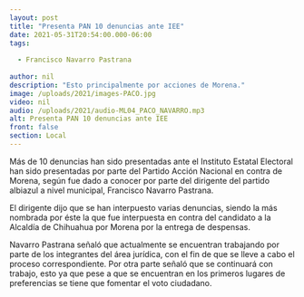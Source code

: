 ```yaml
---
layout: post
title: "Presenta PAN 10 denuncias ante IEE"
date: 2021-05-31T20:54:00.000-06:00
tags:
  
  - Francisco Navarro Pastrana
  
author: nil
description: "Esto principalmente por acciones de Morena."
image: /uploads/2021/images-PACO.jpg
video: nil
audio: /uploads/2021/audio-ML04_PACO_NAVARRO.mp3
alt: Presenta PAN 10 denuncias ante IEE
front: false
section: Local
---
```


Más de 10 denuncias han sido presentadas ante el Instituto Estatal Electoral han sido presentadas por parte del Partido Acción Nacional en contra de Morena, según fue dado a conocer por parte del dirigente del partido albiazul a nivel municipal, Francisco Navarro Pastrana.

El dirigente dijo que se han interpuesto varias denuncias, siendo la más nombrada por éste la que fue interpuesta en contra del candidato a la Alcaldía de Chihuahua por Morena por la entrega de despensas.

Navarro Pastrana señaló que actualmente se encuentran trabajando por parte de los integrantes del área jurídica, con el fin de que se lleve a cabo el proceso correspondiente. 
Por otra parte señaló que se continuará con trabajo, esto ya que pese a que se encuentran en los primeros lugares de preferencias se tiene que fomentar el voto ciudadano.
